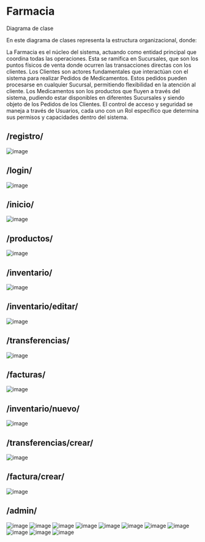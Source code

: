 # Farmacia

Diagrama de clase 


En este diagrama de clases representa la estructura organizacional, donde:

La Farmacia es el núcleo del sistema, actuando como entidad principal que coordina todas las operaciones. Esta se ramifica en Sucursales, que son los puntos físicos de venta donde ocurren las transacciones directas con los clientes.
Los Clientes son actores fundamentales que interactúan con el sistema para realizar Pedidos de Medicamentos. Estos pedidos pueden procesarse en cualquier Sucursal, permitiendo flexibilidad en la atención al cliente.
Los Medicamentos son los productos que fluyen a través del sistema, pudiendo estar disponibles en diferentes Sucursales y siendo objeto de los Pedidos de los Clientes.
El control de acceso y seguridad se maneja a través de Usuarios, cada uno con un Rol específico que determina sus permisos y capacidades dentro del sistema.


## /registro/
![image](https://github.com/user-attachments/assets/a6643467-8286-4cda-baaa-0388407b2670)
## /login/
![image](https://github.com/user-attachments/assets/0962b994-f418-4a40-aa13-c6397086238c) 
## /inicio/
![image](https://github.com/user-attachments/assets/528708fd-d818-4a1d-8e62-fab80c9dc177)
## /productos/
![image](https://github.com/user-attachments/assets/0a113866-6bbf-4f30-80cb-3fe3b6627697)
## /inventario/
![image](https://github.com/user-attachments/assets/0c03f8c5-a7af-4330-afb5-e337cf7b8651)
## /inventario/editar/
![image](https://github.com/user-attachments/assets/a660484a-7fa7-4dbb-803a-952fd86773db)
## /transferencias/
![image](https://github.com/user-attachments/assets/b3450bdb-88ca-479a-98dd-5ff3abbc4beb)
## /facturas/
![image](https://github.com/user-attachments/assets/51b978d1-505c-4832-9906-cb2cfaca456d)
## /inventario/nuevo/
![image](https://github.com/user-attachments/assets/b4dabbb0-dc73-4ed1-948f-d728e14c698e)
## /transferencias/crear/
![image](https://github.com/user-attachments/assets/f130d1a9-a0f8-4554-9289-4b61ede342c0)
## /factura/crear/
![image](https://github.com/user-attachments/assets/7f19fdd8-dfee-4292-8546-1e162dc4ec77)

## /admin/
![image](https://github.com/user-attachments/assets/56b9e134-acd3-4d3c-8b5f-51ddb0def718)
![image](https://github.com/user-attachments/assets/0b085fd0-d156-417c-9bb8-d3bff4d8d5e5)
![image](https://github.com/user-attachments/assets/e324543b-97b3-48ed-83cf-b257e5fd0f1a)
![image](https://github.com/user-attachments/assets/28dea1b2-d6f5-4c94-b0d3-28d56fd72b91)
![image](https://github.com/user-attachments/assets/0f3c3354-76e8-41a0-a37e-a93ae21c8f20)
![image](https://github.com/user-attachments/assets/e6829afe-7656-43f0-892d-b9c96f0241af)
![image](https://github.com/user-attachments/assets/61f7181a-7c35-442b-9799-3b0183d2b780)
![image](https://github.com/user-attachments/assets/56e419ab-3986-4be4-ac37-4aa6dfed2a92)
![image](https://github.com/user-attachments/assets/ed24acfb-7a7a-4910-b1cf-3ae384ea6a00)
![image](https://github.com/user-attachments/assets/cd210acf-4d93-4751-9735-de1106b0ae4a)
![image](https://github.com/user-attachments/assets/60319d85-da71-4dac-9fdc-3a430e8ac7fa)


